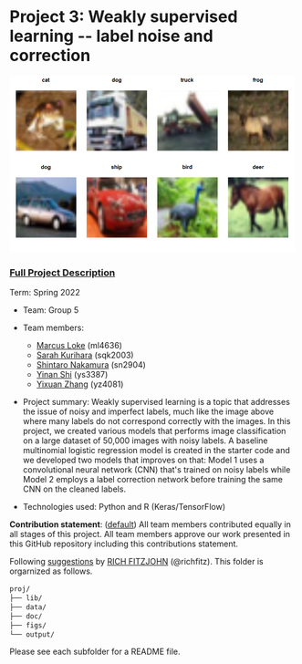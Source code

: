 # Project 3: Weakly supervised learning -- label noise and correction

<img src="figs/noisy_labels.png" width="500">

### [Full Project Description](doc/project3_desc.md)

Term: Spring 2022

+ Team: Group 5
+ Team members:
	+ [Marcus Loke](https://www.linkedin.com/in/lokemarcus/) (ml4636)
	+ [Sarah Kurihara](https://www.linkedin.com/in/sarahkurihara/) (sqk2003)
	+ [Shintaro Nakamura](https://www.linkedin.com/in/shintaro-nakamura/) (sn2904)
	+ [Yinan Shi](ys3387@columbia.edu) (ys3387)
	+ [Yixuan Zhang](yz4081@columbia.edu) (yz4081)

+ Project summary: Weakly supervised learning is a topic that addresses the issue of noisy and imperfect labels, much like the image above where many labels do not correspond correctly with the images. In this project, we created various models that performs image classification on a large dataset of 50,000 images with noisy labels. A baseline multinomial logistic regression model is created in the starter code and we developed two models that improves on that: Model 1 uses a convolutional neural network (CNN) that's trained on noisy labels while Model 2 employs a label correction network before training the same CNN on the cleaned labels.

+ Technologies used: Python and R (Keras/TensorFlow)
	
**Contribution statement**: ([default](doc/a_note_on_contributions.md)) All team members contributed equally in all stages of this project. All team members approve our work presented in this GitHub repository including this contributions statement. 

Following [suggestions](http://nicercode.github.io/blog/2013-04-05-projects/) by [RICH FITZJOHN](http://nicercode.github.io/about/#Team) (@richfitz). This folder is orgarnized as follows.

```
proj/
├── lib/
├── data/
├── doc/
├── figs/
└── output/
```

Please see each subfolder for a README file.
